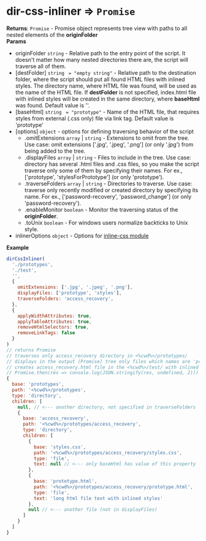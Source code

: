 <a name="module_dir-css-inliner"></a>

# dir-css-inliner ⇒ <code>Promise</code>
**Returns**: <code>Promise</code> - Promise object represents tree view with paths to all nested elements of the **originFolder**  
**Params**

- originFolder <code>string</code> - Relative path to the entry point of the script. It doesn't matter how many nested directories there are, the script will traverse all of them.
- [destFolder] <code>string</code> <code> = &quot;empty string&quot;</code> - Relative path to the destination folder, where the script should put all found HTML files with inlined styles. The directory name, where HTML file was found, will be used as the name of the HTML file. If **destFolder** is not specified, index.html file with inlined styles will be created in the same directory, where **baseHtml** was found. Default value is ''.
- [baseHtml] <code>string</code> <code> = &quot;prototype&quot;</code> - Name of the HTML file, that requires styles from external (.css only) file via link tag. Default value is 'prototype'
- [options] <code>object</code> - options for defining traversing behavior of the script
    - .omitExtensions <code>array</code> | <code>string</code> - Extensions to omit from the tree. Use case: omit extensions ['.jpg', '.jpeg', '.png'] (or only '.jpg') from being added to the tree.
    - .displayFiles <code>array</code> | <code>string</code> - Files to include in the tree. Use case: directory has several .html files and .css files, so you make the script traverse only some of them by specifying their names. For ex., ['prototype', 'stylesForPrototype'] (or only 'prototype').
    - .traverseFolders <code>array</code> | <code>string</code> - Directories to traverse. Use case: traverse only recently modified or created directory by specifying its name. For ex., ['password-recovery', 'password_change'] (or only 'password-recovery').
    - .enableMonitor <code>boolean</code> - Monitor the traversing status of the **originFolder**.
    - .toUnix <code>boolean</code> - For windows users normalize backticks to Unix style.
- inlinerOptions <code>object</code> - Options for [inline-css module](https://www.npmjs.com/package/inline-css)

**Example**  
```js
dirCssInliner(
  './prototypes',
  './test',
  '',
  {
    omitExtensions: ['.jpg', '.jpeg', '.png'],
    displayFiles: ['prototype', 'styles'],
    traverseFolders: 'access_recovery',
  },
  {
    applyWidthAttributes: true,
    applyTableAttributes: true,
    removeHtmlSelectors: true,
    removeLinkTags: false
  }
)
// returns Promise
// traverses only access_recovery directory in <%cwd%>/prototypes/
// displays in the output (Promise) tree only files which names are 'prototype' or 'styles'
// creates access_recovery.html file in the <%cwd%>/test/ with inlined styles
// Promise.then(res => console.log(JSON.stringify(res, undefined, 2))) outputs the following
{
  base: 'prototypes',
  path: '<%cwd%>/prototypes',
  type: 'directory',
  children: [
    null, // <--- another directory, not specified in traverseFolders
    {
      base: 'access_recovery',
      path: '<%cwd%>/prototypes/access_recovery',
      type: 'directory',
      children: [
        {
          base: 'styles.css',
          path: '<%cwd%>/prototypes/access_recovery/styles.css',
          type: 'file',
          text: null // <--- only baseHtml has value of this property
        },
        {
          base: 'prototype.html',
          path: '<%cwd%>/prototypes/access_recovery/prototype.html',
          type: 'file',
          text: 'long html file text with inlined styles'
        },
        null // <--- another file (not in displayFiles)
      ]
    }
  ]
}

```
